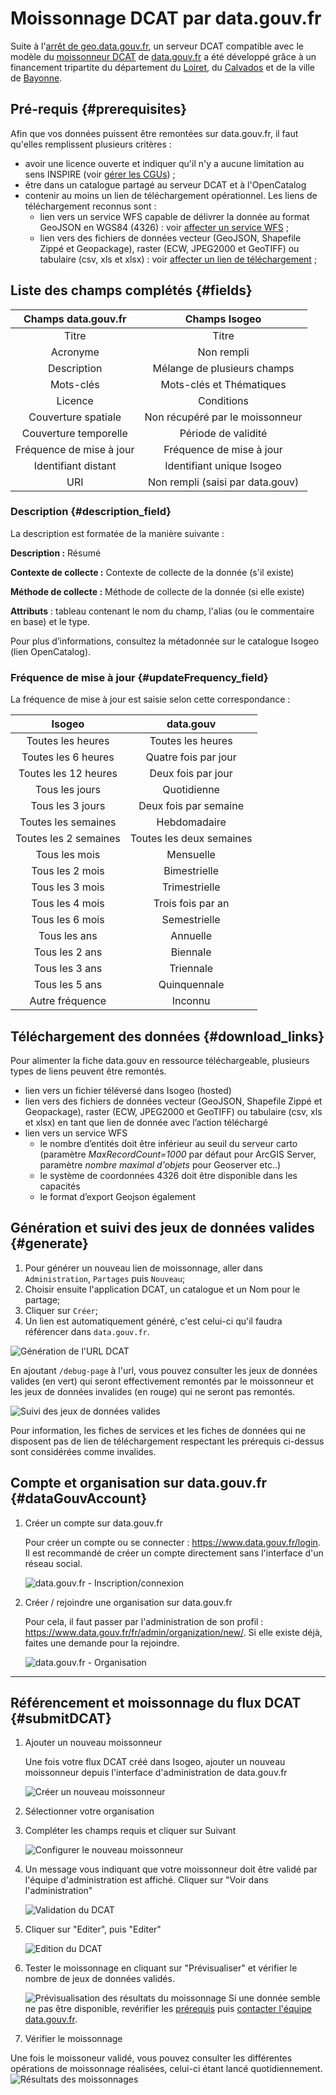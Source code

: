 # Moissonnage DCAT par data.gouv.fr

Suite à l'[arrêt de geo.data.gouv.fr](https://www.data.gouv.fr/fr/posts/extinction-de-geo-data-gouv-fr/), un serveur DCAT compatible avec le modèle du [moissonneur DCAT](https://doc.data.gouv.fr/moissonnage/dcat/) de [data.gouv.fr](https://www.data.gouv.fr) a été développé grâce à un financement tripartite du département du [Loiret](https://www.loiret.fr/), du [Calvados](https://www.calvados.fr/accueil.html) et de la ville de [Bayonne](https://www.bayonne.fr/).

## Pré-requis {#prerequisites}

Afin que vos données puissent être remontées sur data.gouv.fr, il faut qu'elles remplissent plusieurs critères :

* avoir une licence ouverte et indiquer qu'il n'y a aucune limitation au sens INSPIRE (voir [gérer les CGUs](/features/documentation/md_cgu.html#conditions)) ;
* être dans un catalogue partagé au serveur DCAT et à l'OpenCatalog
* contenir au moins un lien de téléchargement opérationnel. Les liens de téléchargement reconnus sont :
  * lien vers un service WFS capable de délivrer la donnée au format GeoJSON en WGS84 (4326) : voir [affecter un service WFS](/features/publish/webservices.html#associer-un-flux-wfs) ;
  * lien vers des fichiers de données vecteur (GeoJSON, Shapefile Zippé et Geopackage), raster (ECW, JPEG2000 et GeoTIFF) ou tabulaire (csv, xls et xlsx) : voir [affecter un lien de téléchargement](/features/publish/hosting.html) ;

## Liste des champs complétés {#fields}

| Champs data.gouv.fr        | Champs Isogeo                   |
|:--------------------------:|:-------------------------------:|
| Titre                      | Titre                           |
| Acronyme                   | Non rempli                      |
| Description                | Mélange de plusieurs champs     |
| Mots-clés                  | Mots-clés et Thématiques        |
| Licence                    | Conditions                      |
| Couverture spatiale        | Non récupéré par le moissonneur |
| Couverture temporelle      | Période de validité             |
| Fréquence de mise à jour   | Fréquence de mise à jour        |
| Identifiant distant        | Identifiant unique Isogeo       |
| URI                        | Non rempli (saisi par data.gouv)|

### Description {#description_field}

La description est formatée de la manière suivante :

**Description :** Résumé

**Contexte de collecte :** Contexte de collecte de la donnée (s'il existe)  

**Méthode de collecte :** Méthode de collecte de la donnée (si elle existe)

**Attributs** : tableau contenant le nom du champ, l'alias (ou le commentaire en base) et le type.

Pour plus d’informations, consultez la métadonnée sur le catalogue Isogeo (lien OpenCatalog).

### Fréquence de mise à jour {#updateFrequency_field}

La fréquence de mise à jour est saisie selon cette correspondance :

|         Isogeo        |         data.gouv        |
|:---------------------:|:------------------------:|
|   Toutes les heures   |     Toutes les heures    |
|  Toutes les 6 heures  |   Quatre fois par jour   |
|  Toutes les 12 heures |    Deux fois par jour    |
|     Tous les jours    |        Quotidienne       |
|    Tous les 3 jours   |   Deux fois par semaine  |
|  Toutes les semaines  |       Hebdomadaire       |
| Toutes les 2 semaines | Toutes les deux semaines |
|     Tous les mois     |         Mensuelle        |
|    Tous les 2 mois    |       Bimestrielle       |
|    Tous les 3 mois    |       Trimestrielle      |
|    Tous les 4 mois    |     Trois fois par an    |
|    Tous les 6 mois    |       Semestrielle       |
|      Tous les ans     |         Annuelle         |
|     Tous les 2 ans    |         Biennale         |
|     Tous les 3 ans    |         Triennale        |
|     Tous les 5 ans    |       Quinquennale      |
|    Autre fréquence    |          Inconnu         |

## Téléchargement des données {#download_links}

Pour alimenter la fiche data.gouv en ressource téléchargeable, plusieurs types de liens peuvent être remontés.

* lien vers un fichier téléversé dans Isogeo (hosted)
* lien vers des fichiers de données vecteur (GeoJSON, Shapefile Zippé et Geopackage), raster (ECW, JPEG2000 et GeoTIFF) ou tabulaire (csv, xls et xlsx) en tant que lien de donnée avec l’action téléchargé
* lien vers un service WFS
  * le nombre d’entités doit être inférieur au seuil du serveur carto (paramètre *MaxRecordCount=1000* par défaut pour ArcGIS Server, paramètre *nombre maximal d'objets* pour Geoserver etc..)
  * le système de coordonnées 4326 doit être disponible dans les capacités
  * le format d’export Geojson également

## Génération et suivi des jeux de données valides {#generate}

1. Pour générer un nouveau lien de moissonnage, aller dans `Administration`, `Partages` puis `Nouveau`;
2. Choisir ensuite l'application DCAT, un catalogue et un Nom pour le partage;
3. Cliquer sur `Créer`;
4. Un lien est automatiquement généré, c'est celui-ci qu'il faudra référencer dans `data.gouv.fr`. 

![Génération de l'URL DCAT](/assets/datagouv/Datagouv_generate_dcat.png)

En ajoutant `/debug-page` à l'url, vous pouvez consulter les jeux de données valides (en vert) qui seront effectivement remontés par le moissonneur et les jeux de données invalides (en rouge) qui ne seront pas remontés.

![Suivi des jeux de données valides](/assets/datagouv/DataGouv_dcat_debug.png)

Pour information, les fiches de services et les fiches de données qui ne disposent pas de lien de téléchargement respectant les prérequis ci-dessus sont considérées comme invalides.

## Compte et organisation sur data.gouv.fr {#dataGouvAccount}

1. Créer un compte sur data.gouv.fr

    Pour créer un compte ou se connecter : <https://www.data.gouv.fr/login>. Il est recommandé de créer un compte directement sans l'interface d'un réseau social.

    ![data.gouv.fr - Inscription/connexion](/assets/datagouv/annex_bridge_INSPIRE_DataGouv_00a.png "Se connecter ou créer un compte sur data.gouv.fr")

2. Créer / rejoindre une organisation sur data.gouv.fr

    Pour cela, il faut passer par l'administration de son profil : <https://www.data.gouv.fr/fr/admin/organization/new/>. Si elle existe déjà, faites une demande pour la rejoindre.

    ![data.gouv.fr - Organisation](/assets/datagouv/annex_bridge_INSPIRE_DataGouv_00b_NewOrganization.png "Créer son organisation sur data.gouv.fr")

_______

## Référencement et moissonnage du flux DCAT {#submitDCAT}

1. Ajouter un nouveau moissonneur

    Une fois votre flux DCAT créé dans Isogeo, ajouter un nouveau moissonneur depuis l'interface d'administration de data.gouv.fr

     ![Créer un nouveau moissonneur](/assets/datagouv/DataGouv_new_dcat.png)

2. Sélectionner votre organisation
3. Compléter les champs requis et cliquer sur Suivant

     ![Configurer le nouveau moissonneur](/assets/datagouv/DataGouv_dcat_configuration.png)

4. Un message vous indiquant que votre moissonneur doit être validé par l'équipe d'administration est affiché. Cliquer sur "Voir dans l'administration"

     ![Validation du DCAT](/assets/datagouv/DataGouv_dcat_validation.png)

5. Cliquer sur "Editer", puis "Editer"

     ![Edition du DCAT](/assets/datagouv/DataGouv_dcat_edit.png)

6. Tester le moissonnage en cliquant sur "Prévisualiser" et vérifier le nombre de jeux de données validés.

     ![Prévisualisation des résultats du moissonnage](/assets/datagouv/DataGouv_dcat_previsualisation.png)
Si une donnée semble ne pas être disponible, revérifier les [prérequis](#prerequisites) puis [contacter l'équipe data.gouv.fr](mailto:support@data.gouv.fr?subject=Problème%20de%20moissonnage%20DCAT%20Isogeo&cc=support@isogeo.fr).

7. Vérifier le moissonnage

Une fois le moissoneur validé, vous pouvez consulter les différentes opérations de moissonnage réalisées, celui-ci étant lancé quotidiennement. 
     ![Résultats des moissonnages](/assets/datagouv/DataGouv_dcat_validated.png)
